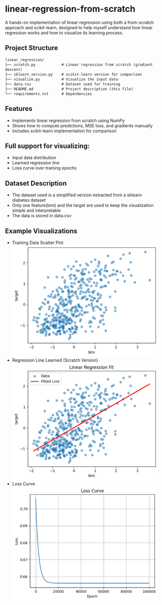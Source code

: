 # linear-regression-from-scratch

A hands-on implementation of linear regression using both a from-scratch approach and scikit-learn, designed to help myself understand how linear regression works and how to visualize its learning process.

## Project Structure
```text
linear_regression/
├── scratch.py            # Linear regression from scratch (gradient descent)
├── sklearn_version.py    # scikit-learn version for comparison
├── visualize.py          # Visualize the input data
├── data.csv              # Dataset used for training
├── README.md             # Project description (this file)
└── requirements.txt      # Dependencies 
```

## Features
- Implements linear regression from scratch using NumPy
- Shows how to compute predictions, MSE loss, and gradients manually
- Includes scikit-learn implementation for comparison

## Full support for visualizing:
- Input data distribution
- Learned regression line
- Loss curve over training epochs

## Dataset Description
- The dataset used is a simplified version extracted from a sklearn diabetes dataset
- Only one feature(bmi) and the target are used to keep the visualization simple and interpretable
- The data is stored in data.csv

## Example Visualizations
- Training Data Scatter Plot![Training Data Scatter Plot](data.png)
- Regression Line Learned (Scratch Version)![Regression Line Learned](save.png)
- Loss Curve![Loss Curve](loss.png)
